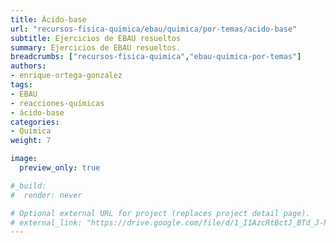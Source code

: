 ```yaml
---
title: Ácido-base
url: "recursos-fisica-quimica/ebau/quimica/por-temas/acido-base"
subtitle: Ejercicios de EBAU resueltos
summary: Ejercicios de EBAU resueltos.
breadcrumbs: ["recursos-fisica-quimica","ebau-quimica-por-temas"]
authors:
- enrique-ortega-gonzalez
tags:
- EBAU
- reacciones-químicas
- ácido-base
categories:
- Química
weight: 7

image:
  preview_only: true

#_build:
#  render: never

# Optional external URL for project (replaces project detail page).
# external_link: "https://drive.google.com/file/d/1_I1AzcRtBctJ_BTd_J-hNWxpz2hGPRm9/view"
---
```


<!-- <iframe src="https://drive.google.com/file/d/1_I1AzcRtBctJ_BTd_J-hNWxpz2hGPRm9/preview" style="width: 100vw; height: 500px; position: relative; left: 50%; right: 50%; margin-left: -50vw; margin-right: -50vw;" frameborder="0"></iframe> -->

<div id="adobe-dc-view" style="width: 100vw; position: relative; left: 50%; right: 50%; margin-left: -50vw; margin-right: -50vw;"></div>
<script src="https://documentcloud.adobe.com/view-sdk/main.js"></script>
<script type="text/javascript">
	document.addEventListener("adobe_dc_view_sdk.ready", function(){ 
		var adobeDCView = new AdobeDC.View({clientId: "5b6be996ab824b0e8113830d11740fa3", divId: "adobe-dc-view"});
		adobeDCView.previewFile({
			content:{location: {url: "https://fisiquimicamente.com/recursos-fisica-quimica/ebau/quimica/por-temas/acido-base/acido-base-EBAU-Quimica.pdf"}},
			metaData:{fileName: "acido-base-EBAU-Quimica.pdf"}
		}, {embedMode: "IN_LINE"});
	});
</script>